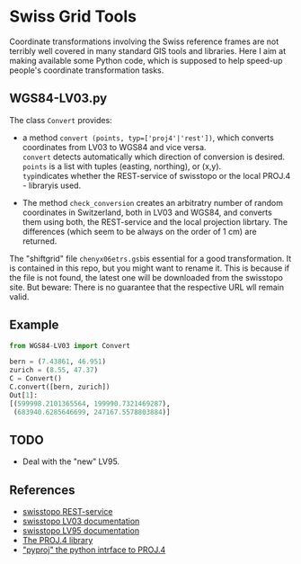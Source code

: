 # Swiss Grid Tools

Coordinate transformations involving the Swiss reference frames are
not terribly well covered in many standard GIS tools and
libraries. Here I aim at making available some Python code, which is
supposed to help speed-up people's coordinate transformation tasks.


## WGS84-LV03.py
The class `Convert` provides:

+ a method `convert (points, typ=['proj4'|'rest'])`, which converts
    coordinates from LV03 to WGS84 and vice versa.<br />
    `convert` detects automatically which direction of conversion is desired.<br />
    `points` is a list with tuples (easting, northing), or (x,y).<br />
	`typ`indicates whether the REST-service of swisstopo or the local
	 PROJ.4 - libraryis used. 

+ The method `check_conversion` creates an arbitratry number of random coordinates
    in Switzerland, both in LV03 and WGS84, and converts them using both,
	the REST-service and the local projection librtary. The differences
	(which seem to be always on the order of 1 cm) are returned.


The "shiftgrid" file `chenyx06etrs.gsb`is essential for a good
transformation. It is contained in this repo, but you might want to
rename it. This is because if the file is not found, the latest one
will be downloaded from the swisstopo site. But beware: There is no
guarantee that the respective URL wll remain valid.

## Example

~~~Python
from WGS84-LV03 import Convert

bern = (7.43861, 46.951)
zurich = (8.55, 47.37)
C = Convert()
C.convert([bern, zurich])
Out[1]: 
[(599998.2101365564, 199990.7321469287),
 (683940.6285646699, 247167.5578803884)]
~~~

## TODO

+ Deal with the "new" LV95.

## References
+ [swisstopo REST-service](http://www.swisstopo.admin.ch/internet/swisstopo/en/home/products/software/products/m2m.html)
+ [swisstopo LV03 documentation](http://www.swisstopo.admin.ch/internet/swisstopo/en/home/topics/survey/sys/refsys/switzerland.parsysrelated1.37696.downloadList.97912.DownloadFile.tmp/swissprojectionen.pdf)
+ [swisstopo LV95 documentation](http://www.swisstopo.admin.ch/internet/swisstopo/en/home/topics/survey/sys/frames.parsysrelated1.91518.downloadList.64544.DownloadFile.tmp/broschlv95de.pdf)
+ [The PROJ.4 library](http://trac.osgeo.org/proj/)
+ ["pyproj" the python intrface to PROJ.4](http://jswhit.github.io/pyproj/)

